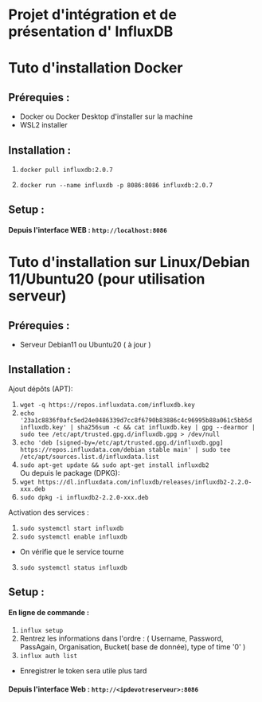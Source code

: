 Projet d'intégration et de présentation d' InfluxDB
===================================================

# Tuto d'installation Docker 
## Prérequies :

- Docker ou Docker Desktop d'installer sur la machine 
- WSL2 installer 
      
## Installation :

1. `docker pull influxdb:2.0.7`

2. `docker run --name influxdb -p 8086:8086 influxdb:2.0.7` 

## Setup :

#### Depuis l'interface WEB : `http://localhost:8086` 


# Tuto d'installation sur Linux/Debian 11/Ubuntu20 (pour utilisation serveur)

## Prérequies :

- Serveur Debian11 ou Ubuntu20 ( à jour )

## Installation :

Ajout dépôts (APT): 
1. `wget -q https://repos.influxdata.com/influxdb.key` 
2. `echo '23a1c8836f0afc5ed24e0486339d7cc8f6790b83886c4c96995b88a061c5bb5d influxdb.key' | sha256sum -c && cat influxdb.key | gpg --dearmor | sudo tee /etc/apt/trusted.gpg.d/influxdb.gpg > /dev/null`
3. `echo 'deb [signed-by=/etc/apt/trusted.gpg.d/influxdb.gpg] https://repos.influxdata.com/debian stable main' | sudo tee /etc/apt/sources.list.d/influxdata.list`
4. `sudo apt-get update && sudo apt-get install influxdb2`                  
Ou depuis le package (DPKG): 
1. `wget https://dl.influxdata.com/influxdb/releases/influxdb2-2.2.0-xxx.deb`
2. `sudo dpkg -i influxdb2-2.2.0-xxx.deb`
                       
Activation des services : 
1. `sudo systemctl start influxdb`
2. `sudo systemctl enable influxdb`
- On vérifie que le service tourne
3. `sudo systemctl status influxdb`

## Setup :

#### En ligne de commande :
1. `influx setup`
2. Rentrez les informations dans l'ordre : ( Username, Password, PassAgain, Organisation, Bucket( base de donnée),  type of time '0' ) 
3. `influx auth list`
- Enregistrer le token sera utile plus tard 

#### Depuis l'interface Web : `http://<ipdevotreserveur>:8086` 

